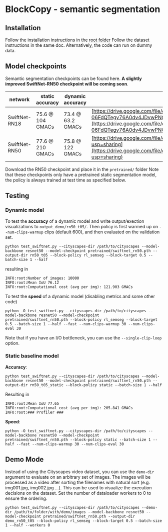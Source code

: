 # BlockCopy - semantic segmentation
## Installation
Follow the installation instructions in the [root folder](https://github.com/thomasverelst/blockcopy-video-processing-pytorch/README.md)
Follow the dataset instructions in the same doc. Alternatively, the code can run on dummy data.

## Model checkpoints
Semantic segmentation checkpoints can be found here.
**A slightly improved SwiftNet-RN50 checkpoint will be coming soon**.

| network       | static accuracy  | dynamic accuracy  | link                             |
|---------------|------------------|-------------------|----------------------------------|
| SwiftNet-RN18 | 75.6 @ 104 GMACs | 73.4 @ 63.2 GMACs | [https://drive.google.com/file/d/1-06FdQTegy76A0dv4JDvwPNOsJu6QCZw/view?usp=sharing](https://drive.google.com/file/d/1-06FdQTegy76A0dv4JDvwPNOsJu6QCZw/view?usp=sharing) |
| SwiftNet-RN50 | 77.6 @ 210 GMACs | 75.8 @ 122 GMACs | [https://drive.google.com/file/d/1FtiIEhD9tVMPcJwx41itGCEKU3cyyd0e/view?usp=sharing](https://drive.google.com/file/d/1FtiIEhD9tVMPcJwx41itGCEKU3cyyd0e/view?usp=sharing) |

Download the RN50 checkpoint and place it in the `pretrained/` folder
Note that these checkpoints only have a pretrained static segmentation model, the policy is always trained at test time as specified below.



## Testing

### Dynamic model

To test the **accuracy** of a dynamic model and write output/exection visualizations to `output_demo/rn50_t05/`. Then policy is first warmed up on `--num-clips-warmup` clips (default 600), and then evaluated on the validation set.

    python test_swiftnet.py --cityscapes-dir /path/to/cityscapes --model-backbone resnet50 --model-checkpoint pretrained/swiftnet_rn50.pth --output-dir rn50_t05 --block-policy rl_semseg --block-target 0.5 --batch-size 1 --half 

resulting in

    INFO:root:Number of images: 10000
    INFO:root:Mean IoU 76.12
    INFO:root:Computational cost (avg per img): 121.903 GMACs

To test the **speed** of a dynamic model (disabling metrics and some other code)

    python -O test_swiftnet.py --cityscapes-dir /path/to/cityscapes --model-backbone resnet50 --model-checkpoint pretrained/swiftnet_rn50.pth --block-policy rl_semseg --block-target 0.5 --batch-size 1 --half --fast --num-clips-warmup 30 --num-clips-eval 30

Note that if you have an I/O bottleneck, you can use the `--single-clip-loop` option.

### Static baseline model

**Accuracy**:

    python test_swiftnet.py --cityscapes-dir /path/to/cityscapes --model-backbone resnet50 --model-checkpoint pretrained/swiftnet_rn50.pth --output-dir rn50_t05_static --block-policy static --batch-size 1 --half 

Resulting in

    INFO:root:Mean IoU 77.65
    INFO:root:Computational cost (avg per img): 205.841 GMACs
    INFO:root:### Profiler ###

**Speed**:

    python -O test_swiftnet.py --cityscapes-dir /path/to/cityscapes --model-backbone resnet50 --model-checkpoint pretrained/swiftnet_rn50.pth --block-policy static --batch-size 1 --half --fast --num-clips-warmup 30 --num-clips-eval 30


## Demo Mode

Instead of using the Cityscapes video dataset, you can use the `demo-dir` argument to evaluate on an arbitrary set of images. The images will be processed as a video after sorting the filenames with natural sort (e.g. img001.jpg, img002.jpg ...). This can be used to visualize the execution decisions on the dataset. Set the number of dataloader workers to 0 to ensure the ordering. 

    python test_swiftnet.py --cityscapes-dir /path/to/cityscapes --demo-dir /path/to/folder/with/demo/images --model-backbone resnet50 --model-checkpoint pretrained/swiftnet_rn50.pth --output-dir demo_rn50_t05 --block-policy rl_semseg --block-target 0.5 --batch-size 1 --half --workers 0
